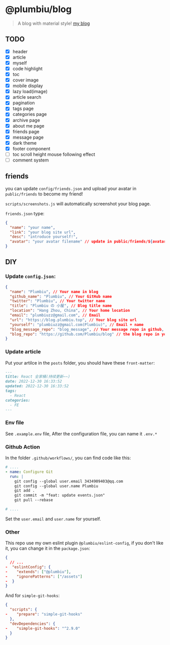 # @plumbiu/blog

> A blog with material style! [my blog](https://blog.plumbiu.top/)

## TODO

- [x] header
- [x] article
- [x] myself
- [x] code highlight
- [x] toc
- [x] cover image
- [x] mobile display
- [x] lazy load(image)
- [x] article search
- [x] pagination
- [x] tags page
- [x] categories page
- [x] archive page
- [x] about me page
- [x] friends page
- [x] message page
- [x] dark theme
- [x] footer component
- [ ] toc scroll height mouse following effect
- [ ] comment system

## friends

you can update `config/friends.json` and upload your avatar in `public/friends` to become my friend!

`scripts/screenshots.js` will automatically screenshot your blog page.

`friends.json` type:

```json
{
  "name": "your name",
  "link": "your blog site url",
  "desc": "introduce yourself!",
  "avatar": "your avatar filename" // update in public/friends/${avatar}, please contain suffix, like Plumbiu.png
}
```

## DIY

### Update `config.json`:

```json
{
  "name": "Plumbiu", // Your name in blog
  "github_name": "Plumbiu", // Your GitHub name
  "twitter": "Plumbiu", // Your twitter name
  "title": "Plumbiu の 小屋", // Blog title name
  "location": "Hang Zhou, China", // Your home location
  "email": "plumbiuzz@gmail.com", // Email
  "url": "https://blog.plumbiu.top", // Your blog site url
  "yourself": "plumbiuzz@gmail.com(Plumbiu)", // Email + name
  "blog_message_repo": "blog_message", // Your message repo in github, it can be private
  "blog_repo": "https://github.com/Plumbiu/blog" // the blog repo in your github
}
```

### Update article

Put your artilce in the `posts` folder, you should have these `front-matter`:

```md
---
title: React 全家桶(持续更新~~)
date: 2022-12-30 16:33:52
updated: 2022-12-30 16:33:52
tags:
  - React
categories:
  - FE
---
```

### Env file

See `.example.env` file, After the configuration file, you can name it `.env.*`

### Github Action

In the folder `.github/workflows/`, you can find code like this:

```yml
# ....
- name: Configure Git
  run: |
    git config --global user.email 3434909403@qq.com
    git config --global user.name Plumbiu
    git add .
    git commit -m "feat: update events.json"
    git pull --rebase

# ....
```

Set the `user.email` and `user.name` for yourself.

### Other

This repo use my own eslint plugin `@plumbiu/eslint-config`, if you don't like it, you can change it in the `package.json`:

```json
{
  // ...
-  "eslintConfig": {
-    "extends": ["@plumbiu"],
-    "ignorePatterns": ["/assets"]
-  }
}
```

And for `simple-git-hooks`:

```json
{
  "scripts": {
-    "prepare": "simple-git-hooks"
  },
  "devDependencies": {
-    "simple-git-hooks": "^2.9.0"
  }
}
```
